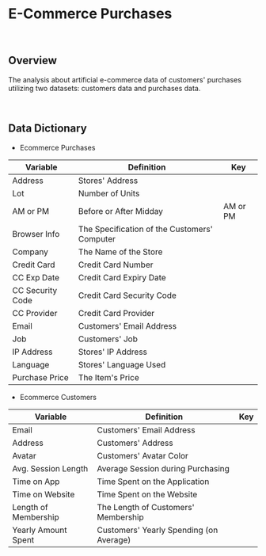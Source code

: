 <h1><b>E-Commerce Purchases</b></h1>

<br>

<h2>Overview</h2>

The analysis about artificial e-commerce data of customers' purchases utilizing two datasets: customers data and purchases data. 

<br>

## Data Dictionary

- Ecommerce Purchases

| Variable         | Definition                                   | Key      |
| ---------------- | -------------------------------------------- | -------- |
| Address          | Stores' Address                              |          |
| Lot              | Number of Units                              |          |
| AM or PM         | Before or After Midday                       | AM or PM |
| Browser Info     | The Specification of the Customers' Computer |          |
| Company          | The Name of the Store                        |          |
| Credit Card      | Credit Card Number                           |          |
| CC Exp Date      | Credit Card Expiry Date                      |          |
| CC Security Code | Credit Card Security Code                    |          |
| CC Provider      | Credit Card Provider                         |          |
| Email            | Customers' Email Address                     |          |
| Job              | Customers' Job                               |          |
| IP Address       | Stores' IP Address                           |          |
| Language         | Stores' Language Used                        |          |
| Purchase Price   | The Item's Price                             |          |

- Ecommerce Customers

| Variable             | Definition                              | Key  |
| -------------------- | --------------------------------------- | ---- |
| Email                | Customers' Email Address                |      |
| Address              | Customers' Address                      |      |
| Avatar               | Customers' Avatar Color                 |      |
| Avg. Session Length  | Average Session during Purchasing       |      |
| Time on App          | Time Spent on the Application           |      |
| Time on Website      | Time Spent on the Website               |      |
| Length of Membership | The Length of Customers' Membership     |      |
| Yearly Amount Spent  | Customers' Yearly Spending (on Average) |      |